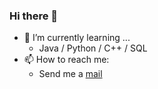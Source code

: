 ### Hi there 👋

-   🌱 I’m currently learning ...
    -   Java / Python / C++ / SQL
-   📫 How to reach me:
    -   Send me a [mail](mailto:jsr1002@alu.ubu.es)

<!--
**JosemaING/JosemaING** is a ✨ _special_ ✨ repository because its `README.md` (this file) appears on your GitHub profile.

Here are some ideas to get you started:

- 🔭 I’m currently working on ...
- 🌱 I’m currently learning ...
- 👯 I’m looking to collaborate on ...
- 🤔 I’m looking for help with ...
- 💬 Ask me about ...
- 📫 How to reach me: ...
- 😄 Pronouns: ...
- ⚡ Fun fact: ...
-->

